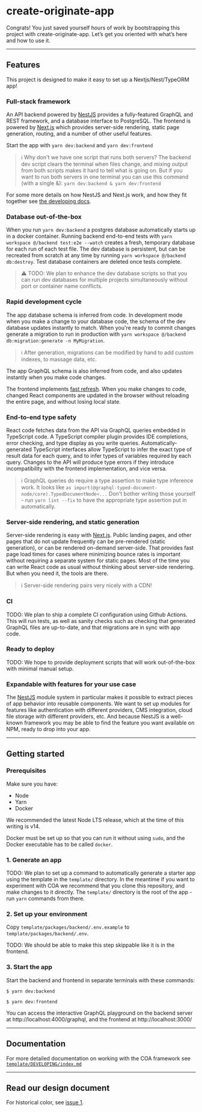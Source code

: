 # create-originate-app

Congrats! You just saved yourself hours of work by bootstrapping this project with create-originate-app. Let’s get you oriented with what’s here and how to use it.

---

## Features
This project is designed to make it easy to set up a Nextjs/Nest/TypeORM app!

### Full-stack framework

An API backend powered by [NestJS][] provides a fully-featured GraphQL and REST
framework, and a database interface to PostgreSQL. The frontend is powered by
[Next.js][] which provides server-side rendering, static page generation,
routing, and a number of other useful features.

Start the app with `yarn dev:backend` and `yarn dev:frontend`

> ℹ️ Why don't we have one script that runs both servers? The backend dev script
> clears the terminal when files change, and mixing output from both scripts
> makes it hard to tell what is going on. But if you want to run both servers in
> one terminal you can use this command (with a single &):
> `yarn dev:backend & yarn dev:frontend`

For some more details on how NestJS and Next.js work, and how they fit together
see [the developing docs][developing].

[nestjs]: https://nestjs.com/
[next.js]: https://nextjs.org/
[developing]: ./template/DEVELOPING/index.md

### Database out-of-the-box

When you run `yarn dev:backend` a postgres database automatically starts up in
a docker container. Running backend end-to-end tests with
`yarn workspace @/backend test:e2e --watch`
creates a fresh, temporary database for each run of
each test file. The dev database is persistent, but can be recreated from
scratch at any time by running `yarn workspace @/backend db:destroy`. Test
database containers are deleted once tests complete.

> ⚠️ TODO: We plan to enhance the dev database scripts so that you can run dev
> databases for multiple projects simultaneously without port or container name
> conflicts.

### Rapid development cycle

The app database schema is inferred from code. In development mode when you make
a change to your database code, the schema of the dev database updates instantly
to match. When you're ready to commit changes generate a migration to run in
production with `yarn workspace @/backend db:migration:generate -n MyMigration`.

> ℹ️ After generation, migrations can be modified by hand to add custom indexes,
> to massage data, etc.

The app GraphQL schema is also inferred from code, and also updates instantly
when you make code changes.

The frontend implements [fast refresh][]. When you make changes to code, changed
React components are updated in the browser without reloading the entire page,
and without losing local state.

[fast refresh]: https://nextjs.org/docs/basic-features/fast-refresh

### End-to-end type safety

React code fetches data from the API via GraphQL queries embedded in TypeScript
code. A TypeScript compiler plugin provides IDE completions, error checking, and
type display as you write queries. Automatically-generated TypeScript interfaces
allow TypeScript to infer the exact type of result data for each query, and to
infer types of variables required by each query. Changes to the API will produce
type errors if they introduce incompatibility with the frontend implementation,
and vice versa.

> ℹ️ GraphQL queries do require a type assertion to make type inference work. It
> looks like `as import(@graphql-typed-document-node/core).TypedDocumentNode<...`
> Don't bother writing those yourself - run `yarn lint --fix` to have the
> appropriate type assertion put in automatically.

### Server-side rendering, and static generation

Server-side rendering is easy with [Next.js][]. Public landing pages, and other
pages that do not update frequently can be pre-rendered (static generation), or
can be rendered on-demand server-side. That provides fast page load times for
cases where minimizing bounce rates is important without requiring a separate
system for static pages. Most of the time you can write React code as usual
without thinking about server-side rendering. But when you need it, the tools
are there.

> ℹ️ Server-side rendering pairs very nicely with a CDN!

### CI

TODO: We plan to ship a complete CI configuration using Github Actions. This
will run tests, as well as sanity checks such as checking that generated GraphQL
files are up-to-date, and that migrations are in sync with app code.

### Ready to deploy

TODO: We hope to provide deployment scripts that will work out-of-the-box with
minimal manual setup.

### Expandable with features for your use case

The [NestJS][] module system in particular makes it possible to extract pieces
of app behavior into reusable components. We want to set up modules for features
like authentication with different providers, CMS integration, cloud file
storage with different providers, etc. And because NestJS is a well-known
framework you may be able to find the feature you want available on NPM, ready
to drop into your app.

---

## Getting started

### Prerequisites

Make sure you have:

- Node
- Yarn
- Docker

We recommended the latest Node LTS release, which at the time of this writing is
v14.

Docker must be set up so that you can run it without using `sudo`, and the
Docker executable has to be called `docker`.

### 1. Generate an app

TODO: We plan to set up a command to automatically generate a starter app using
the template in the `template/` directory. In the meantime if you want to
experiment with COA we recommend that you clone this repository, and make
changes to it directly. The `template/` directory is the root of the app - run
`yarn` commands from there.

### 2. Set up your environment

Copy `template/packages/backend/.env.example` to
`template/packages/backend/.env`.

TODO: We should be able to make this step skippable like it is in the frontend.

### 3. Start the app

Start the backend and frontend in separate terminals with these commands:

    $ yarn dev:backend

    $ yarn dev:frontend

You can access the interactive GraphQL playground on the backend server at
http://localhost:4000/graphql, and the frontend at http://localhost:3000/

---

## Documentation

For more detailed documentation on working with the COA framework see
[`template/DEVELOPING/index.md`][developing]

---

## Read our design document

For historical color, see [issue 1](https://github.com/Originate/create-originate-app/issues/1).
